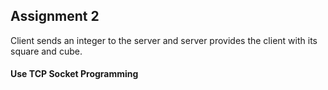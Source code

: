 ## Assignment 2  
Client sends an integer to the server and server provides the client with its square and cube.  
#### Use TCP Socket Programming
